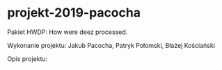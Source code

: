 # projekt-2019-pacocha

Pakiet HWDP: How were deez processed.

Wykonanie projektu:
Jakub Pacocha,
Patryk Połomski,
Błażej Kościański

Opis projektu:
